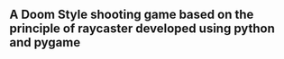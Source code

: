   ##      A Doom Style shooting game based on the principle of raycaster developed using python and pygame






